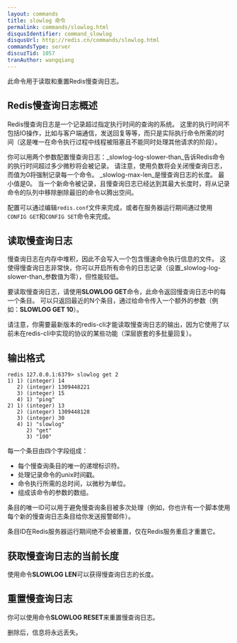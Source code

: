 ```yaml
---
layout: commands
title: slowlog 命令
permalink: commands/slowlog.html
disqusIdentifier: command_slowlog
disqusUrl: http://redis.cn/commands/slowlog.html
commandsType: server
discuzTid: 1057
tranAuthor: wangqiang
---
```


此命令用于读取和重置Redis慢查询日志。

## Redis慢查询日志概述

Redis慢查询日志是一个记录超过指定执行时间的查询的系统。
这里的执行时间不包括IO操作，比如与客户端通信，发送回复等等，而只是实际执行命令所需的时间（这是唯一在命令执行过程中线程被阻塞且不能同时处理其他请求的阶段）。

你可以用两个参数配置慢查询日志：_slowlog-log-slower-than_告诉Redis命令的执行时间超过多少微秒将会被记录。
请注意，使用负数将会关闭慢查询日志，而值为0将强制记录每一个命令。
_slowlog-max-len_是慢查询日志的长度。
最小值是0。
当一个新命令被记录，且慢查询日志已经达到其最大长度时，将从记录命令的队列中移除删除最旧的命令以腾出空间。

配置可以通过编辑`redis.conf`文件来完成，或者在服务器运行期间通过使用`CONFIG GET`和`CONFIG SET`命令来完成。

## 读取慢查询日志

慢查询日志在内存中堆积，因此不会写入一个包含慢速命令执行信息的文件。
这使得慢查询日志非常快，你可以开启所有命令的日志记录（设置_slowlog-log-slower-than_参数值为零），但性能较低。

要读取慢查询日志，请使用**SLOWLOG GET**命令，此命令返回慢查询日志中的每一个条目。
可以只返回最近的N个条目，通过给命令传入一个额外的参数（例如：**SLOWLOG GET 10**）。

请注意，你需要最新版本的redis-cli才能读取慢查询日志的输出，因为它使用了以前未在redis-cli中实现的协议的某些功能（深层嵌套的多批量回复）。

## 输出格式

```
redis 127.0.0.1:6379> slowlog get 2
1) 1) (integer) 14
   2) (integer) 1309448221
   3) (integer) 15
   4) 1) "ping"
2) 1) (integer) 13
   2) (integer) 1309448128
   3) (integer) 30
   4) 1) "slowlog"
      2) "get"
      3) "100"
```

每一个条目由四个字段组成：

* 每个慢查询条目的唯一的递增标识符。
* 处理记录命令的unix时间戳。
* 命令执行所需的总时间，以微秒为单位。
* 组成该命令的参数的数组。

条目的唯一ID可以用于避免慢查询条目被多次处理（例如，你也许有一个脚本使用每个新的慢查询日志条目给你发送报警邮件）。

条目ID在Redis服务器运行期间绝不会被重置，仅在Redis服务重启才重置它。

## 获取慢查询日志的当前长度

使用命令**SLOWLOG LEN**可以获得慢查询日志的长度。

## 重置慢查询日志

你可以使用命令**SLOWLOG RESET**来重置慢查询日志。

删除后，信息将永远丢失。

